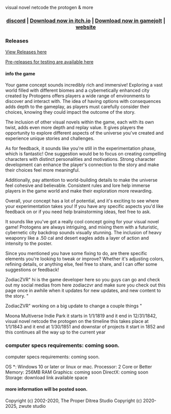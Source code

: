 visual novel netcode the protogen & more

<h3 align="center"><a href="https://discord.gg/W2eJXyvVhT">discord</a> | <a href="https://zwute-studio.itch.io/visual-novel-netcode-the-protogen-and-more">Download now in itch.io</a> | <a href="https://gamejolt.com/games/visual-novel-netcode-the-protogen-and-more/891872">Download now in gamejolt</a> | <a href="https://9d458e2d-2fa6-46c9-acfc-d25a22099350-00-3ie2zcpgqok40.spock.replit.dev/download">website</a></h3>

### Releases

[View Releases here](https://github.com/zodiaczvr/visual-novel-netcode-the-protogen-and-more/releases/)

[Pre-releases for testing are available here]()

#### info the game

Your game concept sounds incredibly rich and immersive! Exploring a vast world filled with different biomes and a cybernetically enhanced city created by Protogens offers players a wide range of environments to discover and interact with. The idea of having options with consequences adds depth to the gameplay, as players must carefully consider their choices, knowing they could impact the outcome of the story.

The inclusion of other visual novels within the game, each with its own twist, adds even more depth and replay value. It gives players the opportunity to explore different aspects of the universe you've created and experience unique stories and challenges.

As for feedback, it sounds like you're still in the experimentation phase, which is fantastic! One suggestion would be to focus on creating compelling characters with distinct personalities and motivations. Strong character development can enhance the player's connection to the story and make their choices feel more meaningful.

Additionally, pay attention to world-building details to make the universe feel cohesive and believable. Consistent rules and lore help immerse players in the game world and make their exploration more rewarding.

Overall, your concept has a lot of potential, and it's exciting to see where your experimentation takes you! If you have any specific aspects you'd like feedback on or if you need help brainstorming ideas, feel free to ask.

It sounds like you've got a really cool concept going for your visual novel game! Protogens are always intriguing, and mixing them with a futuristic, cybernetic city backdrop sounds visually stunning. The inclusion of heavy weaponry like a .50 cal and desert eagles adds a layer of action and intensity to the poster.

Since you mentioned you have some fixing to do, are there specific elements you're looking to tweak or improve? Whether it's adjusting colors, refining details, or anything else, feel free to share, and I can offer some suggestions or feedback!


ZodiacZVR" hi is the game developer here so you guys can go and check out my social medias from here zodiaczvr and make sure you check out this page once in awhile when it updates for new updates, and new content to the story. "

ZodiacZVR" working on a big update to change a couple things "

Moona Multiverse Indie Park it starts in 1/1/1819 and it end in 12/31/1842, visual novel netcode the protogen on the timeline this takes place at 1/1/1843 and it end at 1/30/1851 and downstar of projects it start in 1852 and this continues all the way up to the current year

### computer specs requirements: coming soon.

computer specs requirements: coming soon.

OS *: Windows 10 or later or linux or mac.
Processor: 2 Core or Better
Memory: 256MB RAM
Graphics: coming soon
DirectX: coming soon
Storage: download link available space

#### more information will be posted soon.

Copyright (c) 2002-2020, The Proper Ditrea Studio​
Copyright (c) 2020-2025, zwute studio 
